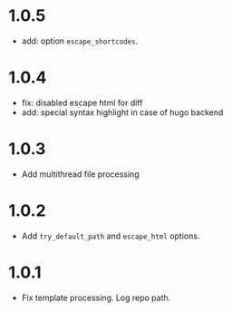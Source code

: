 # 1.0.5

- add: option `escape_shortcodes`.

# 1.0.4

- fix: disabled escape html for diff
- add: special syntax highlight in case of hugo backend

# 1.0.3

- Add multithread file processing

# 1.0.2

-   Add `try_default_path` and `escape_html` options.

# 1.0.1

-   Fix template processing. Log repo path.
